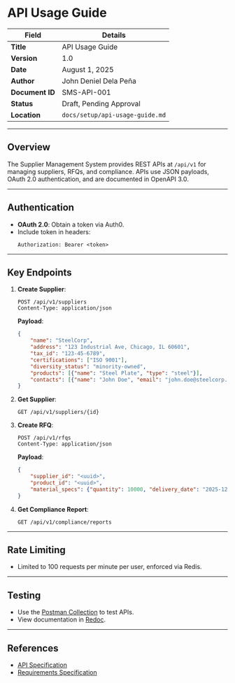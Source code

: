 # API Usage Guide

| **Field**                | **Details**                                                                 |
|--------------------------|-----------------------------------------------------------------------------|
| **Title**                | API Usage Guide                                                            |
| **Version**              | 1.0                                                                        |
| **Date**                 | August 1, 2025                                                             |
| **Author**               | John Deniel Dela Peña                                                      |
| **Document ID**          | SMS-API-001                                                                |
| **Status**               | Draft, Pending Approval                                                    |
| **Location**             | `docs/setup/api-usage-guide.md`                                            |

---

## Overview

The Supplier Management System provides REST APIs at `/api/v1` for managing suppliers, RFQs, and compliance. APIs use JSON payloads, OAuth 2.0 authentication, and are documented in OpenAPI 3.0.

---

## Authentication

- **OAuth 2.0**: Obtain a token via Auth0.
- Include token in headers:
  ```http
  Authorization: Bearer <token>
  ```

---

## Key Endpoints

1. **Create Supplier**:
   ```http
   POST /api/v1/suppliers
   Content-Type: application/json
   ```
   **Payload**:
   ```json
   {
       "name": "SteelCorp",
       "address": "123 Industrial Ave, Chicago, IL 60601",
       "tax_id": "123-45-6789",
       "certifications": ["ISO 9001"],
       "diversity_status": "minority-owned",
       "products": [{"name": "Steel Plate", "type": "steel"}],
       "contacts": [{"name": "John Doe", "email": "john.doe@steelcorp.com"}]
   }
   ```

2. **Get Supplier**:
   ```http
   GET /api/v1/suppliers/{id}
   ```

3. **Create RFQ**:
   ```http
   POST /api/v1/rfqs
   Content-Type: application/json
   ```
   **Payload**:
   ```json
   {
       "supplier_id": "<uuid>",
       "product_id": "<uuid>",
       "material_specs": {"quantity": 10000, "delivery_date": "2025-12-01"}
   }
   ```

4. **Get Compliance Report**:
   ```http
   GET /api/v1/compliance/reports
   ```

---

## Rate Limiting

- Limited to 100 requests per minute per user, enforced via Redis.

---

## Testing

- Use the [Postman Collection](../api/supplier-management/suppliermanagement-postman-collection.json) to test APIs.
- View documentation in [Redoc](../api/supplier-management/redoc.html).

---

## References

- [API Specification](../api/supplier-management/openapi-v1.yaml)
- [Requirements Specification](../specification/supplier-management/supplier-management-specification-v1.0.md)